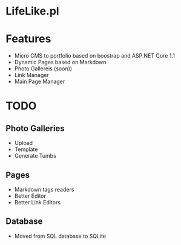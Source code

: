 # LifeLike.pl
# Features
- Micro CMS  to portfolio based on boostrap and ASP.NET Core 1.1 
- Dynamic Pages based on Markdown
- Photo Gallereis (soon))
- Link Manager
- Main Page Manager

# TODO
## Photo Galleries 
- Upload
- Template
- Generate Tumbs
## Pages
- Markdown tags readers
- Better Editor
- Better Link Editors
## Database
- Moved from SQL database to SQLite